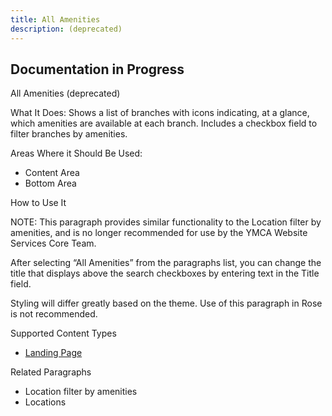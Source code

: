 ```yaml
---
title: All Amenities
description: (deprecated)
---
```


## **Documentation in Progress**

All Amenities (deprecated)

What It Does: Shows a list of branches with icons indicating, at a glance, which amenities are available at each branch. Includes a checkbox field to filter branches by amenities.

Areas Where it Should Be Used:

* Content Area
* Bottom Area

How to Use It

NOTE: This paragraph provides similar functionality to the Location filter by amenities, and is no longer recommended for use by the YMCA Website Services Core Team.

After selecting “All Amenities” from the paragraphs list, you can change the title that displays above the search checkboxes by entering text in the Title field.

Styling will differ greatly based on the theme. Use of this paragraph in Rose is not recommended.

Supported Content Types

* [Landing Page](../content-types/landing-page.md)

Related Paragraphs

* Location filter by amenities
* Locations